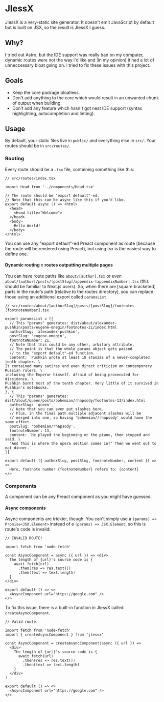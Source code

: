 # JlessX

JlessX is a very-static site generator.
It doesn't emit JavaScript by default but is built on JSX,
so the result is JlessX I guess.

## Why?
I tried out Astro, but the IDE support was really bad on my computer,
dynamic routes were not the way I'd like and (in my opinion) it had a
lot of unneccessary bloat going on.
I tried to fix these issues with this project.

## Goals
- Keep the core package bloatless.
- Don't add anything to the core which would result in an unwanted chunk of output when building.
- Don't add any feature which hasn't got neat IDE support (syntax highlighting, autocompletion and linting).

## Usage
By default, your static files live in `public/`
and everything else in `src/`. Your routes should
be in `src/routes/`.

### Routing
Every route should be a `.tsx` file, containing something like this:
```tsx
// src/routes/index.tsx

import Head from '../components/Head.tsx'

// The route should be "export default"-ed.
// Note that this can be async like this if you'd like.
export default async () => <html>
  <head>
    <Head title="Welcome">
  </head>
  <body>
    Hello World!
  </body>
</html>
```
You can use any "export default"-ed Preact component as route
(because the route will be rendered using Preact),
but using tsx is the easiest way to define one.

#### Dynamic routing = routes outputting multiple pages
You can have route paths like `about/[author].tsx` or even
`about/[author]/posts/[postSlug]/appendix-[appendixNumber].tsx`
(this should be familiar to Next.js users).
So, when there are [square bracketed] parts in the route's path
(relative to the routes directory), you can replace those
using an additional export called `paramsList`.
```tsx
// src/routes/about/[authorSlug]/posts/[postSlug]/footnotes-[footnoteNumber].tsx

export paramsList = [{
  // This "params" generates: dist/about/alexander-pushkin/posts/eugene-onegin/footnotes-21/index.html
  authorSlug: 'alexander-pushkin',
  postSlug: 'eugene-onegin',
  footnoteNumber: 21,
  // Note that this could be any other, arbitary attribute.
  // The point is that the whole params object gets passed
  // to the "export default"-ed function.
  content: `Pushkin wrote at least 18 stanzas of a never-completed tenth chapter. \
It contained many satires and even direct criticism on contemporary Russian rulers, \
including the Emperor himself. Afraid of being prosecuted for dissidence, \
Pushkin burnt most of the tenth chapter. Very little of it survived in Pushkin's notebooks.`
}, {
  // This "params" generates: dist/about/queen/posts/bohemian/rhapsody/footnotes-13/index.html
  authorSlug: 'queen',
  // Note that you can even put slashes here.
  // Plus, in the final path multiple adjacent slashes will be
  // merged into one, so having 'bohemian//rhapsody' would have the same effect.
  postSlug: 'bohemian/rhapsody',
  footnoteNumber: 13,
  content: `He played the beginning on the piano, then stopped and said, \
  'And this is where the opera section comes in!' Then we went out to eat dinner.`
}]

export default ({ authorSlug, postSlug, footnoteNumber, content }) => <>
  Here, footnote number {footnoteNumber} refers to: {content}
</>
```

### Components
A component can be any Preact component as you might have guessed.

#### Async components
Async components are trickier, though.
You can't simply use a `(params) => Promise<JSX.Element>` instead of a `(params) => JSX.Element`,
so this is route's code is invalid:

```tsx
// INVALID ROUTE!

import fetch from 'node-fetch'

const AsyncComponent = async ({ url }) => <div>
  The length of {url}'s source code is {
    await fetch(url)
      .then(res => res.text())
      .then(text => text.length)
  }
</div>

export default () => <>
  <AsyncComponent url="https://google.com" />
</>
```

To fix this issue, there is a built-in function in JlessX called `createAsyncComponent`.

```tsx
// Valid route.

import fetch from 'node-fetch'
import { createAsyncComponent } from 'jlessx'

const AsyncComponent = createAsyncComponent(async ({ url }) =>
  <div>
    The length of {url}'s source code is {
      await fetch(url)
        .then(res => res.text())
        .then(text => text.length)
    }
  </div>
)

export default () => <>
  <AsyncComponent url="https://google.com" />
</>
```